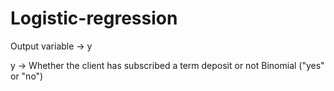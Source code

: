 # Logistic-regression

Output variable -> y

y -> Whether the client has subscribed a term deposit or not 
Binomial ("yes" or "no")

